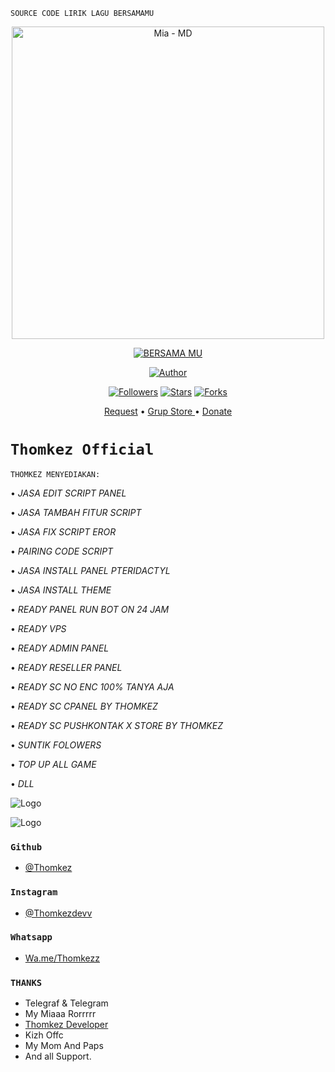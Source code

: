 ```SOURCE CODE LIRIK LAGU BERSAMAMU```

<p align="center">
<img src="https://telegra.ph/file/30c1d27cac624f01f59a5.jpg" alt="Mia - MD" width="500"/>


</p>
<p align="center">
<a href="#"><img title="BERSAMA MU" src="https://img.shields.io/badge/Thomkez-green?colorA=%23ff0000&colorB=%23017e40&style=for-the-badge"></a>
</p>
<p align="center">
<a href="https://github.com/thomkez"><img title="Author" src="https://img.shields.io/badge/Author-Thomkez-red.svg?style=for-the-badge&logo=github"></a>
</p>
<p align="center">
<a href="https://github.com/"><img title="Followers" src="https://img.shields.io/github/followers/thomkez?color=blue&style=flat-square"></a>
<a href="https://github.com/"><img title="Stars" src="https://img.shields.io/github/stars/thomkez?color=red&style=flat-square"></a>
<a href="https://github.com//network/members"><img title="Forks" src="https://img.shields.io/github/forks/Thomkez/BersamaMu?color=red&style=flat-square"></a>
</P>
<p align="center">
  <a href="https://www.instagram.com/thomkezdevv">Request</a> •
  <a href="https://chat.whatsapp.com/KPVpIQvj6K08GXtgceiSZx"> Grup Store </a> •
  <a href="https://telegra.ph/file/7c093296354a24a25c162.jpg">Donate</a>
</p>
</div>


# ```Thomkez Official``` 

```THOMKEZ MENYEDIAKAN:```

• _JASA EDIT SCRIPT PANEL_

• _JASA TAMBAH FITUR SCRIPT_

• _JASA FIX SCRIPT EROR_

• _PAIRING CODE SCRIPT_

• _JASA INSTALL PANEL 
  PTERIDACTYL_ 

• _JASA INSTALL THEME_


• _READY PANEL RUN BOT ON 24 
  JAM_

• _READY VPS_

• _READY ADMIN PANEL_

• _READY RESELLER PANEL_

• _READY SC NO ENC 100% 
  TANYA AJA_

• _READY SC CPANEL BY 
  THOMKEZ_

• _READY SC PUSHKONTAK X 
  STORE BY THOMKEZ_

• _SUNTIK FOLOWERS_

• _TOP UP ALL GAME_

• _DLL_

![Logo](https://telegra.ph/file/4c450ad27ec483431d6c7.jpg)

![Logo](https://telegra.ph/file/b1b6ec67e293ae21b89c4.jpg)

### `Github`

- [@Thomkez](https://github.com/Thomkez)

### `Instagram`

- [@Thomkezdevv](https://www.instagram.com/thomkezdevv)

### `Whatsapp`

- [Wa.me/Thomkezz](https://wa.me/62881011601567)

### `THANKS`
- Telegraf & Telegram
- My Miaaa Rorrrrr
- [Thomkez Developer](https://github.com/Thomkez)
- Kizh Offc
- My Mom And Paps
- And all Support.
